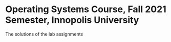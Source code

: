 # Operating Systems Course, Fall 2021 Semester, Innopolis University
The solutions of the lab assignments
